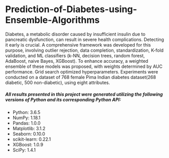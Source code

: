 # Prediction-of-Diabetes-using-Ensemble-Algorithms
Diabetes, a metabolic disorder caused by insufficient insulin due to pancreatic dysfunction, can result in severe health complications. Detecting it early is crucial. A comprehensive framework was developed for this purpose, involving outlier rejection, data completion, standardization, K-fold validation, and ML classifiers (k-NN, decision trees, random forest, AdaBoost, naive Bayes, XGBoost). To enhance accuracy, a weighted ensemble of these models was proposed, with weights determined by AUC performance. Grid search optimized hyperparameters. Experiments were conducted on a dataset of 768 female Pima Indian diabetes dataset(268 diabetic, 500 non-diabetic), using eight attributes. 
##### All results presented in this project were generated utilizing the following versions of Python and its corresponding Python API:
- Python: 3.6.5
- NumPy: 1.18.1
- Pandas: 1.0.0
- Matplotlib: 3.1.2
- Seaborn: 0.10.0
- scikit-learn: 0.22.1
- XGBoost: 1.0.9
- SciPy: 1.4.1

